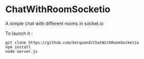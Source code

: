 # ChatWithRoomSocketio
A simple chat with different rooms in socket.io

To launch it :
```
git clone https://github.com/Serquand/ChatWithRoomSocketio
npm install
node server.js
```